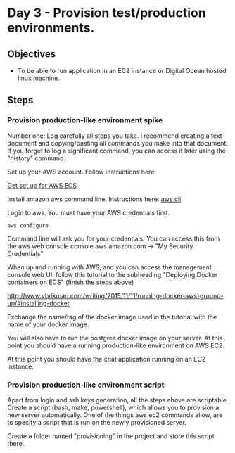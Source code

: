 # Day 3 - Provision test/production environments.

## Objectives

* To be able to run application in an EC2 instance or Digital Ocean hosted linux machine.

## Steps


### Provision production-like environment spike

Number one: Log carefully all steps you take. I recommend creating a text document
and copying/pasting all commands you make into that document. If you forget to log
a significant command, you can access it later using the "history" command.

Set up your AWS account. Follow instructions here:

[Get set up for AWS ECS](http://docs.aws.amazon.com/AmazonECS/latest/developerguide/get-set-up-for-amazon-ecs.html)

Install amazon aws command line. Instructions here:
[aws cli](https://aws.amazon.com/cli/?sc_channel=PS&sc_campaign=acquisition_ND&sc_publisher=google&sc_medium=command_line_b&sc_content=aws_cli_bmm&sc_detail=%2Baws%20%2Bcli&sc_category=command_line&sc_segment=161194456241&sc_matchtype=b&sc_country=ND&s_kwcid=AL!4422!3!161194456241!b!!g!!%2Baws%20%2Bcli&ef_id=VZ6aFgAABJZt52AR:20161129143605:s)

Login to aws. You must have your AWS credentials first.

```
aws configure
```

Command line will ask you for your credentials. You can access this from the aws web console
console.aws.amazon.com -> "My Security Credentials"


When up and running with AWS, and you can access the management console web UI,
follow this tutorial to the subheading "Deploying Docker containers on ECS"
(finish the steps above)

http://www.ybrikman.com/writing/2015/11/11/running-docker-aws-ground-up/#installing-docker

Exchange the name/tag of the docker image used in the tutorial with the name of your docker image.


You will also have to run the postgres docker image on your server. At this point you should
have a running production-like environment on AWS EC2.

At this point you should have the chat application running on an EC2 instance.

### Provision production-like environment script

Apart from login and ssh keys generation, all the steps above are scriptable.
Create a script (bash, make, powershell), which allows you to provision a new
server automatically. One of the things aws ec2 commands allow, are to specify
a script that is run on the newly provisioned server.

Create a folder named "provisioning" in the project and store this script there.




